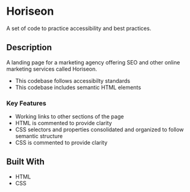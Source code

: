 # Horiseon
A set of code to practice accessibility and best practices.

## Description
A landing page for a marketing agency offering SEO and other online marketing services called Horiseon. 
* This codebase follows accessibilty standards
* This codebase includes semantic HTML elements

### Key Features
* Working links to other sections of the page
* HTML is commented to provide clarity
* CSS selectors and properties consolidated and organized to follow semantic structure
* CSS is commented to provide clarity

## Built With
* HTML
* CSS

